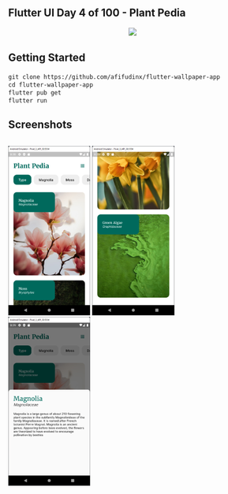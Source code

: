 ## Flutter UI Day 4 of 100 - Plant Pedia
<p align="center">
  <img src="https://avatars.githubusercontent.com/u/94339143?v=4" width=100/>
</p>

## Getting Started

```
git clone https://github.com/afifudinx/flutter-wallpaper-app
cd flutter-wallpaper-app
flutter pub get
flutter run
```

## Screenshots
<p style="float: left;">
  <img src="
screenshots/1.png" width="33%"/>
  <img src="
screenshots/2.png" width="33%"/>
  <img src="
screenshots/3.png" width="33%"/>
</p>
